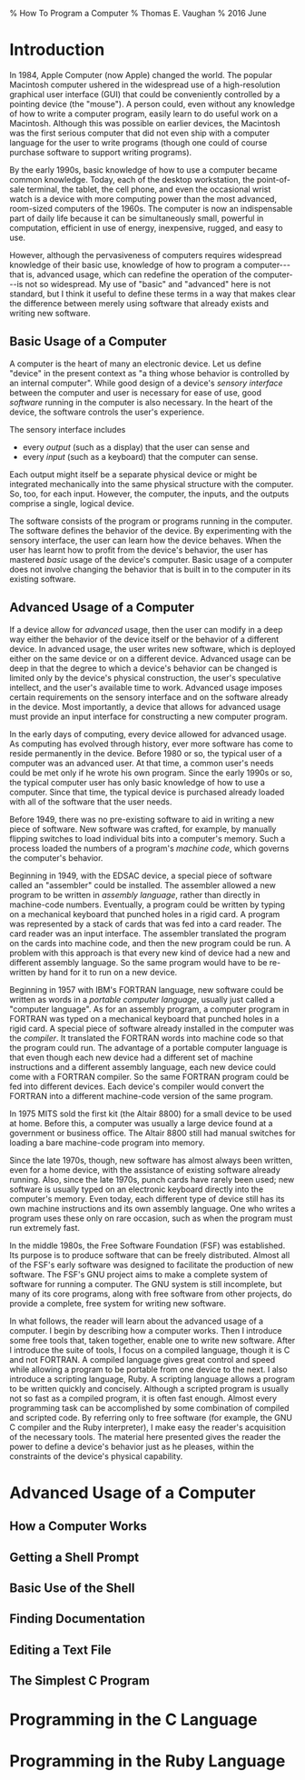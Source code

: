 % How To Program a Computer
% Thomas E. Vaughan
% 2016 June

# Introduction

In 1984, Apple Computer (now Apple) changed the world.  The popular Macintosh
computer ushered in the widespread use of a high-resolution graphical user
interface (GUI) that could be conveniently controlled by a pointing device (the
"mouse").  A person could, even without any knowledge of how to write a
computer program, easily learn to do useful work on a Macintosh.  Although this
was possible on earlier devices, the Macintosh was the first serious computer
that did not even ship with a computer language for the user to write programs
(though one could of course purchase software to support writing programs).

By the early 1990s, basic knowledge of how to use a computer became common
knowledge.  Today, each of the desktop workstation, the point-of-sale terminal,
the tablet, the cell phone, and even the occasional wrist watch is a device
with more computing power than the most advanced, room-sized computers of the
1960s.  The computer is now an indispensable part of daily life because it can
be simultaneously small, powerful in computation, efficient in use of energy,
inexpensive, rugged, and easy to use.

However, although the pervasiveness of computers requires widespread knowledge
of their basic use, knowledge of how to program a computer---that is, advanced
usage, which can redefine the operation of the computer---is not so widespread.
My use of "basic" and "advanced" here is not standard, but I think it useful to
define these terms in a way that makes clear the difference between merely
using software that already exists and writing new software.

## Basic Usage of a Computer

A computer is the heart of many an electronic device.  Let us define "device"
in the present context as "a thing whose behavior is controlled by an internal
computer".  While good design of a device's *sensory interface* between the
computer and user is necessary for ease of use, good *software* running in the
computer is also necessary.  In the heart of the device, the software controls
the user's experience.

The sensory interface includes

 - every *output* (such as a display) that the user can sense and
 - every *input* (such as a keyboard) that the computer can sense.

Each output might itself be a separate physical device or might be integrated
mechanically into the same physical structure with the computer. So, too, for
each input. However, the computer, the inputs, and the outputs comprise a
single, logical device.

The software consists of the program or programs running in the computer.  The
software defines the behavior of the device.  By experimenting with the sensory
interface, the user can learn how the device behaves.  When the user has learnt
how to profit from the device's behavior, the user has mastered *basic* usage
of the device's computer.  Basic usage of a computer does not involve changing
the behavior that is built in to the computer in its existing software.

## Advanced Usage of a Computer

If a device allow for *advanced* usage, then the user can modify in a deep way
either the behavior of the device itself or the behavior of a different device.
In advanced usage, the user writes new software, which is deployed either on
the same device or on a different device.  Advanced usage can be deep in that
the degree to which a device's behavior can be changed is limited only by the
device's physical construction, the user's speculative intellect, and the
user's available time to work.  Advanced usage imposes certain requirements on
the sensory interface and on the software already in the device.  Most
importantly, a device that allows for advanced usage must provide an input
interface for constructing a new computer program.

In the early days of computing, every device allowed for advanced usage.  As
computing has evolved through history, ever more software has come to reside
permanently in the device.  Before 1980 or so, the typical user of a computer
was an advanced user.  At that time, a common user's needs could be met only if
he wrote his own program.  Since the early 1990s or so, the typical computer
user has only basic knowledge of how to use a computer.  Since that time, the
typical device is purchased already loaded with all of the software that the
user needs.

Before 1949, there was no pre-existing software to aid in writing a new piece
of software.  New software was crafted, for example, by manually flipping
switches to load individual bits into a computer's memory.  Such a process
loaded the numbers of a program's *machine code*, which governs the computer's
behavior.

Beginning in 1949, with the EDSAC device, a special piece of software called an
"assembler" could be installed.  The assembler allowed a new program to be
written in *assembly language*, rather than directly in machine-code numbers.
Eventually, a program could be written by typing on a mechanical keyboard that
punched holes in a rigid card.  A program was represented by a stack of cards
that was fed into a card reader.  The card reader was an input interface.  The
assembler translated the program on the cards into machine code, and then the
new program could be run.  A problem with this approach is that every new kind
of device had a new and different assembly language.  So the same program would
have to be re-written by hand for it to run on a new device.

Beginning in 1957 with IBM's FORTRAN language, new software could be written as
words in a *portable computer language*, usually just called a "computer
language".  As for an assembly program, a computer program in FORTRAN was typed
on a mechanical keyboard that punched holes in a rigid card.  A special piece
of software already installed in the computer was the *compiler*.  It
translated the FORTRAN words into machine code so that the program could run.
The advantage of a portable computer language is that even though each new
device had a different set of machine instructions and a different assembly
language, each new device could come with a FORTRAN compiler.  So the same
FORTRAN program could be fed into different devices.  Each device's compiler
would convert the FORTRAN into a different machine-code version of the same
program.

In 1975 MITS sold the first kit (the Altair 8800) for a small device to be used
at home.  Before this, a computer was usually a large device found at a
government or business office.  The Altair 8800 still had manual switches for
loading a bare machine-code program into memory.

Since the late 1970s, though, new software has almost always been written, even
for a home device, with the assistance of existing software already running.
Also, since the late 1970s, punch cards have rarely been used; new software is
usually typed on an electronic keyboard directly into the computer's memory.
Even today, each different type of device still has its own machine
instructions and its own assembly language.  One who writes a program uses
these only on rare occasion, such as when the program must run extremely fast.

In the middle 1980s, the Free Software Foundation (FSF) was established.  Its
purpose is to produce software that can be freely distributed.  Almost all of
the FSF's early software was designed to facilitate the production of new
software.  The FSF's GNU project aims to make a complete system of software for
running a computer.  The GNU system is still incomplete, but many of its core
programs, along with free software from other projects, do provide a complete,
free system for writing new software.

In what follows, the reader will learn about the advanced usage of a computer.
I begin by describing how a computer works.  Then I introduce some free tools
that, taken together, enable one to write new software.  After I introduce the
suite of tools, I focus on a compiled language, though it is C and not FORTRAN.
A compiled language gives great control and speed while allowing a program to
be portable from one device to the next.  I also introduce a scripting
language, Ruby.  A scripting language allows a program to be written quickly
and concisely.  Although a scripted program is usually not so fast as a
compiled program, it is often fast enough.  Almost every programming task can
be accomplished by some combination of compiled and scripted code.  By
referring only to free software (for example, the GNU C compiler and the Ruby
interpreter), I make easy the reader's acquisition of the necessary tools.  The
material here presented gives the reader the power to define a device's
behavior just as he pleases, within the constraints of the device's physical
capability.

# Advanced Usage of a Computer

## How a Computer Works

## Getting a Shell Prompt

## Basic Use of the Shell

## Finding Documentation

## Editing a Text File

## The Simplest C Program

# Programming in the C Language

# Programming in the Ruby Language

